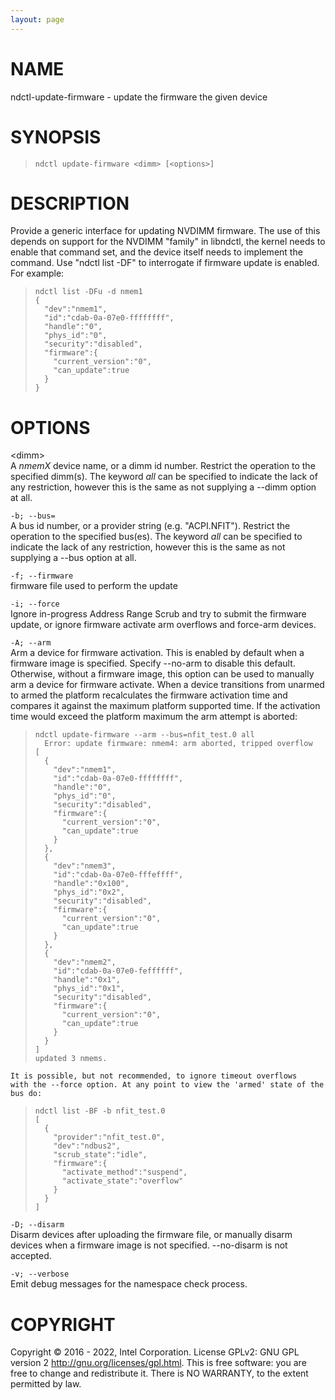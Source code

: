 ```yaml
---
layout: page
---
```


# NAME

ndctl-update-firmware - update the firmware the given device

# SYNOPSIS

>     ndctl update-firmware <dimm> [<options>]

# DESCRIPTION

Provide a generic interface for updating NVDIMM firmware. The use of
this depends on support for the NVDIMM "family" in libndctl, the kernel
needs to enable that command set, and the device itself needs to
implement the command. Use "ndctl list -DF" to interrogate if firmware
update is enabled. For example:

>     ndctl list -DFu -d nmem1
>     {
>       "dev":"nmem1",
>       "id":"cdab-0a-07e0-ffffffff",
>       "handle":"0",
>       "phys_id":"0",
>       "security":"disabled",
>       "firmware":{
>         "current_version":"0",
>         "can_update":true
>       }
>     }

# OPTIONS

\<dimm>  
A *nmemX* device name, or a dimm id number. Restrict the operation to
the specified dimm(s). The keyword *all* can be specified to indicate
the lack of any restriction, however this is the same as not supplying a
--dimm option at all.

`-b; --bus=`  
A bus id number, or a provider string (e.g. "ACPI.NFIT"). Restrict the
operation to the specified bus(es). The keyword *all* can be specified
to indicate the lack of any restriction, however this is the same as not
supplying a --bus option at all.

`-f; --firmware`  
firmware file used to perform the update

`-i; --force`  
Ignore in-progress Address Range Scrub and try to submit the firmware
update, or ignore firmware activate arm overflows and force-arm devices.

`-A; --arm`  
Arm a device for firmware activation. This is enabled by default when a
firmware image is specified. Specify --no-arm to disable this default.
Otherwise, without a firmware image, this option can be used to manually
arm a device for firmware activate. When a device transitions from
unarmed to armed the platform recalculates the firmware activation time
and compares it against the maximum platform supported time. If the
activation time would exceed the platform maximum the arm attempt is
aborted:

>     ndctl update-firmware --arm --bus=nfit_test.0 all
>       Error: update firmware: nmem4: arm aborted, tripped overflow
>     [
>       {
>         "dev":"nmem1",
>         "id":"cdab-0a-07e0-ffffffff",
>         "handle":"0",
>         "phys_id":"0",
>         "security":"disabled",
>         "firmware":{
>           "current_version":"0",
>           "can_update":true
>         }
>       },
>       {
>         "dev":"nmem3",
>         "id":"cdab-0a-07e0-fffeffff",
>         "handle":"0x100",
>         "phys_id":"0x2",
>         "security":"disabled",
>         "firmware":{
>           "current_version":"0",
>           "can_update":true
>         }
>       },
>       {
>         "dev":"nmem2",
>         "id":"cdab-0a-07e0-feffffff",
>         "handle":"0x1",
>         "phys_id":"0x1",
>         "security":"disabled",
>         "firmware":{
>           "current_version":"0",
>           "can_update":true
>         }
>       }
>     ]
>     updated 3 nmems.

    It is possible, but not recommended, to ignore timeout overflows
    with the --force option. At any point to view the 'armed' state of the
    bus do:

>     ndctl list -BF -b nfit_test.0
>     [
>       {
>         "provider":"nfit_test.0",
>         "dev":"ndbus2",
>         "scrub_state":"idle",
>         "firmware":{
>           "activate_method":"suspend",
>           "activate_state":"overflow"
>         }
>       }
>     ]

`-D; --disarm`  
Disarm devices after uploading the firmware file, or manually disarm
devices when a firmware image is not specified. --no-disarm is not
accepted.

`-v; --verbose`  
Emit debug messages for the namespace check process.

# COPYRIGHT

Copyright © 2016 - 2022, Intel Corporation. License GPLv2: GNU GPL
version 2 <http://gnu.org/licenses/gpl.html>. This is free software: you
are free to change and redistribute it. There is NO WARRANTY, to the
extent permitted by law.
